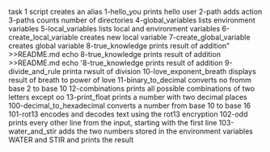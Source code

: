 task 1 script creates an alias
1-hello_you prints hello user
2-path adds action
3-paths counts number of directories
4-global_variables lists environment variables
5-local_variables lists local and environment variables
6-create_local_variable creates new local variable
7-create_global_variable creates global variable
8-true_knowledge prints result of addition" >>README.md
echo 8-true_knowledge prints result of addition >>README.md
echo '8-true_knowledge prints result of addition
9-divide_and_rule printa rwsult of division
10-love_exponent_breath displays result of breath to power of love
11-binary_to_decimal converts no fromm base 2 to base 10
12-combinations prints all possible combinations of two letters except oo
13-print_float prints a number with two decimal places
100-decimal_to_hexadecimal converts a number from base 10 to base 16
101-rot13 encodes and decodes text using the rot13 encryption
102-odd prints every other line from the input, starting with the first line
103-water_and_stir adds the two numbers stored in the environment variables WATER and STIR and prints the result
